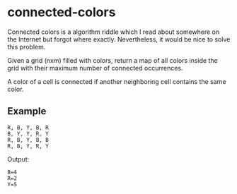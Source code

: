 connected-colors
================

Connected colors is a algorithm riddle which I read about somewhere on the
Internet but forgot where exactly. Nevertheless, it would be nice to solve this
problem.

Given a grid (nxm) filled with colors, return a map of all colors inside the
grid with their maximum number of connected occurrences.

A color of a cell is connected if another neighboring cell contains the same
color.

Example
-------

```
R, B, Y, B, R
B, Y, Y, R, Y
R, B, Y, B, B
R, B, Y, R, Y
```

Output:

```
B=4
R=2
Y=5
```
